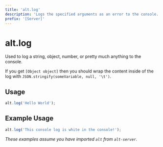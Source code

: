 ```yaml
---
title: 'alt.log'
description: 'Logs the specified arguments as an error to the console.'
prefix: '[Server]'
---
```


# alt.log

Used to log a string, object, number, or pretty much anything to the console. 

If you get `[Object object]` then you should wrap the content inside of the log with `JSON.stringify(someVariable, null, '\t')`.

## Usage

```js
alt.log('Hello World');
```

## Example Usage

```js
alt.log('This console log is white in the console!');
```

_These examples assume you have imported `alt` from `alt-server`._